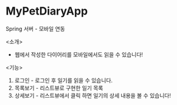 # MyPetDiaryApp
Spring 서버 - 모바일 연동

<소개>
* 웹에서 작성한 다이어리를 모바일에서도 읽을 수 있습니다!

<기능>
1. 로그인 - 로그인 후 일기를 읽을 수 있습니다.
2. 목록보기 - 리스트뷰로 구현한 일기 목록
3. 상세보기 - 리스트뷰에서 클릭 하면 일기의 상세 내용을 볼 수 있습니다!
